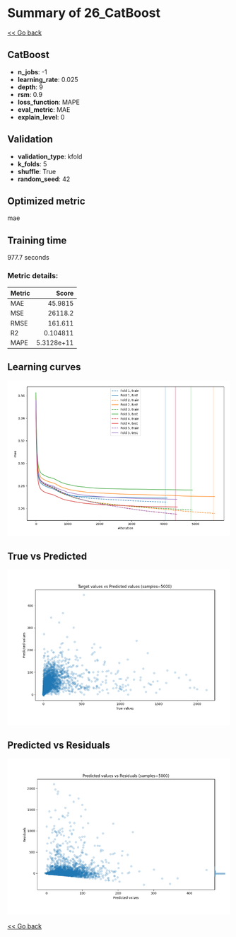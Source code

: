 # Summary of 26_CatBoost

[<< Go back](../README.md)


## CatBoost
- **n_jobs**: -1
- **learning_rate**: 0.025
- **depth**: 9
- **rsm**: 0.9
- **loss_function**: MAPE
- **eval_metric**: MAE
- **explain_level**: 0

## Validation
 - **validation_type**: kfold
 - **k_folds**: 5
 - **shuffle**: True
 - **random_seed**: 42

## Optimized metric
mae

## Training time

977.7 seconds

### Metric details:
| Metric   |          Score |
|:---------|---------------:|
| MAE      |    45.9815     |
| MSE      | 26118.2        |
| RMSE     |   161.611      |
| R2       |     0.104811   |
| MAPE     |     5.3128e+11 |



## Learning curves
![Learning curves](learning_curves.png)
## True vs Predicted

![True vs Predicted](true_vs_predicted.png)


## Predicted vs Residuals

![Predicted vs Residuals](predicted_vs_residuals.png)



[<< Go back](../README.md)
